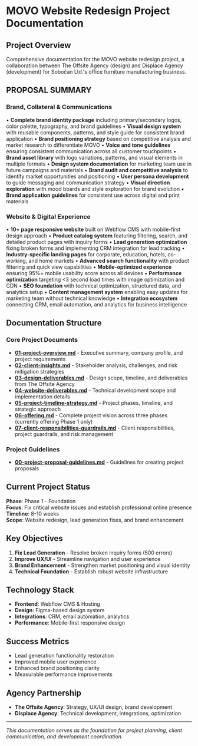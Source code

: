 # MOVO Website Redesign Project Documentation

## Project Overview
Comprehensive documentation for the MOVO website redesign project, a collaboration between The Offsite Agency (design) and Displace Agency (development) for Sobočan Ltd.'s office furniture manufacturing business.

## **PROPOSAL SUMMARY**

### **Brand, Collateral & Communications**
• **Complete brand identity package** including primary/secondary logos, color palette, typography, and brand guidelines
• **Visual design system** with reusable components, patterns, and style guide for consistent brand application
• **Brand positioning strategy** based on competitive analysis and market research to differentiate MOVO
• **Voice and tone guidelines** ensuring consistent communication across all customer touchpoints
• **Brand asset library** with logo variations, patterns, and visual elements in multiple formats
• **Design system documentation** for marketing team use in future campaigns and materials
• **Brand audit and competitive analysis** to identify market opportunities and positioning
• **User persona development** to guide messaging and communication strategy
• **Visual direction exploration** with mood boards and style exploration for brand evolution
• **Brand application guidelines** for consistent use across digital and print materials

### **Website & Digital Experience**
• **10+ page responsive website** built on Webflow CMS with mobile-first design approach
• **Product catalog system** featuring filtering, search, and detailed product pages with inquiry forms
• **Lead generation optimization** fixing broken forms and implementing CRM integration for lead tracking
• **Industry-specific landing pages** for corporate, education, hotels, co-working, and home markets
• **Advanced search functionality** with product filtering and quick view capabilities
• **Mobile-optimized experience** ensuring 95%+ mobile usability score across all devices
• **Performance optimization** targeting <3 second load times with image optimization and CDN
• **SEO foundation** with technical optimization, structured data, and analytics setup
• **Content management system** enabling easy updates for marketing team without technical knowledge
• **Integration ecosystem** connecting CRM, email automation, and analytics for business intelligence

## Documentation Structure

### Core Project Documents
- **[01-project-overview.md](01-project-overview.md)** - Executive summary, company profile, and project requirements
- **[02-client-insights.md](02-client-insights.md)** - Stakeholder analysis, challenges, and risk mitigation strategies
- **[03-design-deliverables.md](03-design-deliverables.md)** - Design scope, timeline, and deliverables from The Offsite Agency
- **[04-website-deliverables.md](04-website-deliverables.md)** - Technical development scope and implementation details
- **[05-project-timeline-strategy.md](05-project-timeline-strategy.md)** - Project phases, timeline, and strategic approach
- **[06-offering.md](06-offering.md)** - Complete project vision across three phases (currently offering Phase 1 only)
- **[07-client-responsibilities-guardrails.md](07-client-responsibilities-guardrails.md)** - Client responsibilities, project guardrails, and risk management

### Project Guidelines
- **[00-project-proposal-guidelines.md](00-project-proposal-guidelines.md)** - Guidelines for creating project proposals

## Current Project Status
**Phase**: Phase 1 - Foundation  
**Focus**: Fix critical website issues and establish professional online presence  
**Timeline**: 8-10 weeks  
**Scope**: Website redesign, lead generation fixes, and brand enhancement

## Key Objectives
1. **Fix Lead Generation** - Resolve broken inquiry forms (500 errors)
2. **Improve UX/UI** - Streamline navigation and user experience
3. **Brand Enhancement** - Strengthen market positioning and visual identity
4. **Technical Foundation** - Establish robust website infrastructure

## Technology Stack
- **Frontend**: Webflow CMS & Hosting
- **Design**: Figma-based design system
- **Integrations**: CRM, email automation, analytics
- **Performance**: Mobile-first responsive design

## Success Metrics
- Lead generation functionality restoration
- Improved mobile user experience
- Enhanced brand positioning clarity
- Measurable performance improvements

## Agency Partnership
- **The Offsite Agency**: Strategy, UX/UI design, brand development
- **Displace Agency**: Technical development, integrations, optimization

---
*This documentation serves as the foundation for project planning, client communication, and development coordination.*